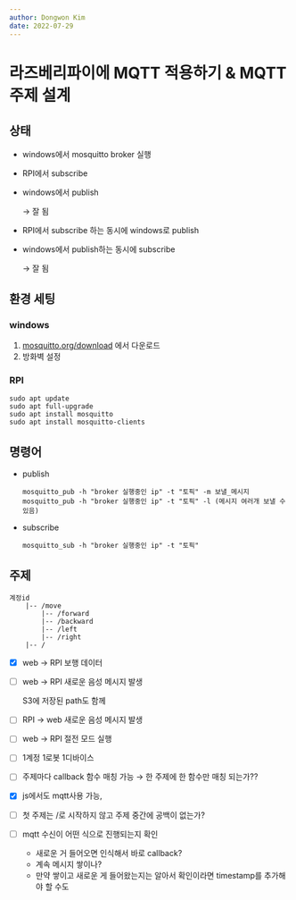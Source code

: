 ```yaml
---
author: Dongwon Kim
date: 2022-07-29
---
```

# 라즈베리파이에 MQTT 적용하기 & MQTT 주제 설계

## 상태

- windows에서 mosquitto broker 실행
- RPI에서 subscribe
- windows에서 publish
    
    → 잘 됨
    
- RPI에서 subscribe 하는 동시에 windows로 publish
- windows에서 publish하는 동시에 subscribe
    
    → 잘 됨
    

## 환경 세팅

### windows

1. [mosquitto.org/download](http://mosquitto.org/download) 에서 다운로드
2. 방화벽 설정

### RPI

```
sudo apt update
sudo apt full-upgrade
sudo apt install mosquitto
sudo apt install mosquitto-clients
```

## 명령어

- publish
    
    ```
    mosquitto_pub -h "broker 실행중인 ip" -t "토픽" -m 보낼_메시지
    mosquitto_pub -h "broker 실행중인 ip" -t "토픽" -l (메시지 여러개 보낼 수 있음)
    ```
    
- subscribe
    
    ```
    mosquitto_sub -h "broker 실행중인 ip" -t "토픽"
    ```
    

## 주제

```
계정id
	|-- /move
		|-- /forward
		|-- /backward
		|-- /left
		|-- /right
	|-- /
```

- [x]  web → RPI 보행 데이터
- [ ]  web → RPI 새로운 음성 메시지 발생
    
    S3에 저장된 path도 함께
    
- [ ]  RPI → web 새로운 음성 메시지 발생
- [ ]  web → RPI 절전 모드 실행
- [ ]  1계정 1로봇 1디바이스
- [ ]  주제마다 callback 함수 매칭 가능 → 한 주제에 한 함수만 매칭 되는가??
 -[x] js에서도 mqtt사용 가능,
- [ ]  첫 주제는 /로 시작하지 않고 주제 중간에 공백이 없는가?
- [ ]  mqtt 수신이 어떤 식으로 진행되는지 확인
    - 새로운 거 들어오면 인식해서 바로 callback?
    - 계속 메시지 쌓이나?
    - 만약 쌓이고 새로운 게 들어왔는지는 알아서 확인이라면 timestamp를 추가해야 할 수도
